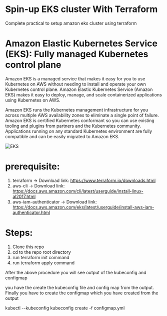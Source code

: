 # Spin-up EKS cluster With Terraform
Complete practical to setup amazon eks cluster using terraform

# Amazon Elastic Kubernetes Service (EKS): Fully managed Kubernetes control plane
Amazon EKS is a managed service that makes it easy for you to use Kubernetes on AWS without needing to install and operate your own Kubernetes control plane. Amazon Elastic Kubernetes Service (Amazon EKS) makes it easy to deploy, manage, and scale containerized applications using Kubernetes on AWS.

Amazon EKS runs the Kubernetes management infrastructure for you across multiple AWS availability zones to eliminate a single point of failure. Amazon EKS is certified Kubernetes conformant so you can use existing tooling and plugins from partners and the Kubernetes community. Applications running on any standard Kubernetes environment are fully compatible and can be easily migrated to Amazon EKS.

![EKS](https://d1.awsstatic.com/diagrams/product-page-diagrams/product-page-diagram-AmazonEKS-v2.dd41321fd3aa0915b93396c13e739351d2160ba8.png)

# prerequisite:
1. terraform -> Download link: https://www.terraform.io/downloads.html
2. aws-cli -> Download link: https://docs.aws.amazon.com/cli/latest/userguide/install-linux-al2017.html
3. aws-iam-authenticator -> Download link: https://docs.aws.amazon.com/eks/latest/userguide/install-aws-iam-authenticator.html

# Steps:
1. Clone this repo
2. cd to the repo root directory
3. run terraform init command
4. run terraform apply command

After the above procedure you will see output of the kubeconfig and configmap

you have the create the kubeconfig file and config map from the output. Finally you have to create the configmap which you have created from the output

kubectl --kubeconfig kubeconfig create -f configmap.yml

